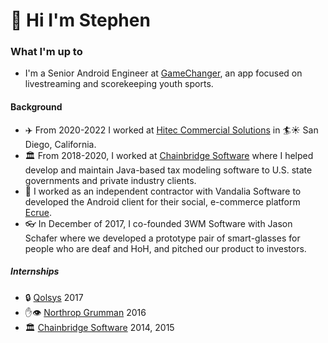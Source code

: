 # 👋 Hi I'm Stephen

### What I'm up to

- I'm a Senior Android Engineer at [GameChanger](https://play.google.com/store/apps/details?id=com.gc.teammanager), an app focused on livestreaming and scorekeeping youth sports.

#### Background

- ✈️ From 2020-2022 I worked at [Hitec Commercial Solutions](https://www.hiteccs.com/) in 🏄☀️ San Diego, California.
- 🏛 From 2018-2020, I worked at [Chainbridge Software](https://chainbridge.com/) where I helped develop and maintain Java-based tax modeling software to U.S. state governments and private industry clients.
- 🛒 I worked as an independent contractor with Vandalia Software to developed the Android client for their social, e-commerce platform [Ecrue](http://ecrue.com/).
- 👓 In December of 2017, I co-founded 3WM Software with Jason Schafer where we developed a prototype pair of smart-glasses for people who are deaf and HoH, and pitched our product to investors.

##### Internships
- 🔒 [Qolsys](https://qolsys.com/) 2017
- ✋👁️ [Northrop Grumman](https://www.northropgrumman.com/) 2016
- 🏛 [Chainbridge Software](https://chainbridge.com/) 2014, 2015

